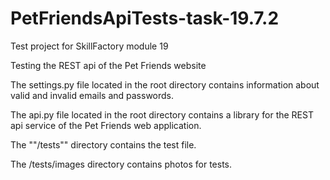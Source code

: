 # PetFriendsApiTests-task-19.7.2

Test project for SkillFactory module 19

Testing the REST api of the Pet Friends website

The settings.py file located in the root directory contains information about valid and invalid emails and passwords.

The api.py file located in the root directory contains a library for the REST api service of the Pet Friends web application.

The ""/tests"" directory contains the test file.

The /tests/images directory contains photos for tests.
